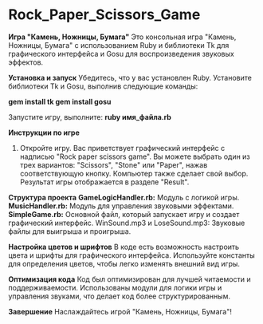 # Rock_Paper_Scissors_Game

**Игра "Камень, Ножницы, Бумага"**
Это консольная игра "Камень, Ножницы, Бумага" с использованием Ruby и библиотеки Tk для графического интерфейса и Gosu для воспроизведения звуковых эффектов.

**Установка и запуск**
Убедитесь, что у вас установлен Ruby.
Установите библиотеки Tk и Gosu, выполнив следующие команды:

**gem install tk
gem install gosu**

Запустите игру, выполните:
**ruby имя_файла.rb**

**Инструкции по игре**
1) Откройте игру.
Вас приветствует графический интерфейс с надписью "Rock paper scissors game".
Вы можете выбрать один из трех вариантов: "Scissors", "Stone" или "Paper", нажав соответствующую кнопку.
Компьютер также сделает свой выбор.
Результат игры отображается в разделе "Result".

**Структура проекта**
**GameLogicHandler.rb:** Модуль с логикой игры.
**MusicHandler.rb:** Модуль для управления звуковыми эффектами.
**SimpleGame.rb:** Основной файл, который запускает игру и создает графический интерфейс.
WinSound.mp3 и LoseSound.mp3: Звуковые файлы для выигрыша и проигрыша.

**Настройка цветов и шрифтов**
В коде есть возможность настроить цвета и шрифты для графического интерфейса. Используйте константы для определения цветов, чтобы легко изменять внешний вид игры.

**Оптимизация кода**
Код был оптимизирован для лучшей читаемости и поддерживаемости. Использованы модули для логики игры и управления звуками, что делает код более структурированным.

**Завершение**
Наслаждайтесь игрой "Камень, Ножницы, Бумага"!
